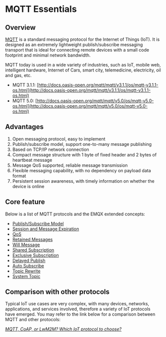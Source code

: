 # MQTT Essentials

## Overview

[MQTT](https://mqtt.org/) is a standard messaging protocol for the Internet of Things (IoT). It is designed as an extremely lightweight publish/subscribe messaging transport that is ideal for connecting remote devices with a small code footprint and minimal network bandwidth.

MQTT today is used in a wide variety of industries, such as IoT, mobile web, intelligent hardware, Internet of Cars, smart city, telemedicine, electricity, oil and gas, etc.

- MQTT 3.1.1: [http://docs.oasis-open.org/mqtt/mqtt/v3.1.1/os/mqtt-v3.1.1-os.html](http://docs.oasis-open.org/mqtt/mqtt/v3.1.1/os/mqtt-v3.1.1-os.html)
- MQTT 5.0: [http://docs.oasis-open.org/mqtt/mqtt/v5.0/os/mqtt-v5.0-os.html](http://docs.oasis-open.org/mqtt/mqtt/v5.0/os/mqtt-v5.0-os.html)

## Advantages

1. Open messaging protocol, easy to implement
2. Publish/subscribe model, support one-to-many message publishing
3. Based on TCP/IP network connection
4. Compact message structure with 1 byte of fixed header and 2 bytes of heartbeat message
5. Message QoS supported, reliable message transmission
6. Flexible messaging capability, with no dependency on payload data format
7. Persistent session awareness, with timely information on whether the device is online

## Core feature

Below is a list of MQTT protocols and the EMQX extended concepts:

- [Publish/Subscribe Model](./mqtt-publish-and-subscribe.md)
- [Session and Message Expiration](./mqtt-session-and-message-expiry.md)
- [QoS](./mqtt-qos.md)
- [Retained Messages](./mqtt-retained-messages.md)
- [Will Message](./mqtt-last-will-and-testament.md)
- [Shared Subscription](./mqtt-shared-subscription.md)
- [Exclusive Subscription](../messaging/mqtt-exclusive-subscription.md)
- [Delayed Publish](../messaging/mqtt-delayed-publish.md)
- [Auto Subscribe](../messaging/mqtt-auto-subscription.md)
- [Topic Rewrite](./mqtt-topic-rewrite.md)
- [System Topic](./mqtt-system-topics.md)

## Comparison with other protocols

Typical IoT use cases are very complex, with many devices, networks, applications, and services involved, therefore a variety of IoT protocols have emerged. You may refer to the link below for a comparison between MQTT and other protocols:

[*MQTT, CoAP, or LwM2M? Which IoT protocol to choose?*](https://www.emqx.com/en/blog/iot-protocols-mqtt-coap-lwm2m)
